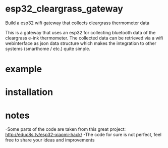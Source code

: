 # esp32_cleargrass_gateway
Build a esp32 wifi gateway that collects cleargrass thermometer data

This is a gateway that uses an esp32 for collecting bluetooth data of the cleargrass e-ink thermometer. The collected data can be retrieved via a wifi webinterface as json data structure which makes the integration to other systems (smarthome / etc.) quite simple.


# example

# installation

# notes
-Some parts of the code are taken from this great project: http://educ8s.tv/esp32-xiaomi-hack/
-The code for sure is not perfect, feel free to share your ideas and improvements
